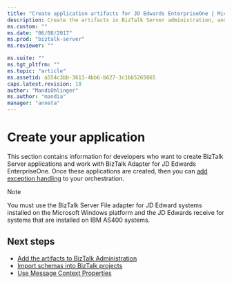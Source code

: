 ```yaml
---
title: "Create application artifacts for JD Edwards EnterpriseOne | Microsoft Docs"
description: Create the artifacts in BizTalk Server administration, and in Visual Studio to use the BizTalk Adapter for JD Edwards EnterpriseOne in BizTalk Server
ms.custom: ""
ms.date: "06/08/2017"
ms.prod: "biztalk-server"
ms.reviewer: ""

ms.suite: ""
ms.tgt_pltfrm: ""
ms.topic: "article"
ms.assetid: a554c3bb-3613-4bb6-b627-3c1bb5265065
caps.latest.revision: 10
author: "MandiOhlinger"
ms.author: "mandia"
manager: "anneta"
---
```

# Create your application
This section contains information for developers who want to create BizTalk Server applications and work with BizTalk Adapter for JD Edwards EnterpriseOne. Once these applications are created, then you can [add exception handling](../core/using-biztalk-server-exception-handling3.md) to your orchestration. 
  
> [!NOTE]
>  You must use the BizTalk Server File adapter for JD Edward systems installed on the Microsoft Windows platform and the JD Edwards receive for systems that are installed on IBM AS400 systems.  
  
## Next steps 
  
-   [Add the artifacts to BizTalk Administration](../core/adding-biztalk-adapter-for-jd-edwards-enterpriseone.md)  
-   [Import schemas into BizTalk projects](../core/importing-schemas-into-biztalk-server-projects2.md)  
-   [Use Message Context Properties](../core/using-message-context-properties1.md)
